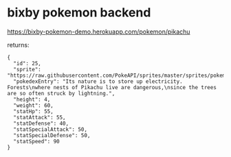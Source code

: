 # bixby pokemon backend

https://bixby-pokemon-demo.herokuapp.com/pokemon/pikachu

returns:
```
{
  "id": 25,
  "sprite": "https://raw.githubusercontent.com/PokeAPI/sprites/master/sprites/pokemon/25.png",
  "pokedexEntry": "Its nature is to store up electricity. Forests\nwhere nests of Pikachu live are dangerous,\nsince the trees are so often struck by lightning.",
  "height": 4,
  "weight": 60,
  "statHp": 55,
  "statAttack": 55,
  "statDefense": 40,
  "statSpecialAttack": 50,
  "statSpecialDefense": 50,
  "statSpeed": 90
}
```
